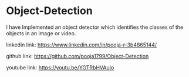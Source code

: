 # Object-Detection
I have Implemented an object detector which identifies the classes of the objects in an image or video.

linkedin link: https://www.linkedin.com/in/pooja-r-3b4865144/

github link: https://github.com/pooja1799/Object-Detection

youtube link: https://youtu.be/YGTRbHVAuIo
